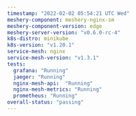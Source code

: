 ```yaml
---
timestamp: "2022-02-02 05:54:21 UTC Wed"
meshery-component: meshery-nginx-sm
meshery-component-version: edge
meshery-server-version: "v0.6.0-rc-4"
k8s-distro: minikube
k8s-version: "v1.20.1"
service-mesh: nginx
service-mesh-version: "v1.3.1"
tests:
  grafana: "Running"
  jaeger: "Running"
  nginx-mesh-api:  "Running"
  nginx-mesh-metrics: "Running"
  prometheus: "Running"
overall-status: "passing"
---
```

